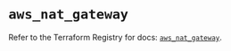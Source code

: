 # `aws_nat_gateway`

Refer to the Terraform Registry for docs: [`aws_nat_gateway`](https://registry.terraform.io/providers/hashicorp/aws/4.67.0/docs/resources/nat_gateway).
